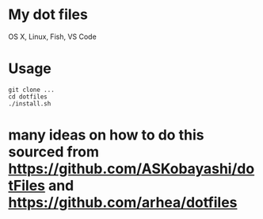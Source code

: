 # My dot files
OS X, Linux, Fish, VS Code

# Usage
```
git clone ...
cd dotfiles
./install.sh
```

# many ideas on how to do this sourced from https://github.com/ASKobayashi/dotFiles and https://github.com/arhea/dotfiles
